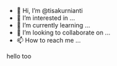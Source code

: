 - 👋 Hi, I’m @tisakurnianti
- 👀 I’m interested in ...
- 🌱 I’m currently learning ...
- 💞️ I’m looking to collaborate on ...
- 📫 How to reach me ...

<!---
tisakurnianti/tisakurnianti is a ✨ special ✨ repository because its `README.md` (this file) appears on your GitHub profile.
You can click the Preview link to take a look at your changes.
--->hello too
